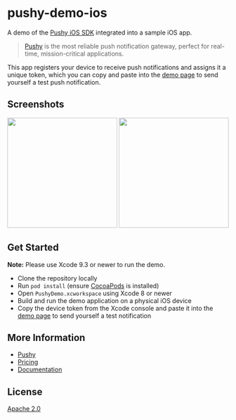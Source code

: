# pushy-demo-ios

A demo of the [Pushy iOS SDK](https://pushy.me/docs/ios/get-sdk) integrated into a sample iOS app.

> [Pushy](https://pushy.me/) is the most reliable push notification gateway, perfect for real-time, mission-critical applications.

This app registers your device to receive push notifications and assigns it a unique token, which you can copy and paste into the [demo page](https://pushy.me/docs/resources/demo) to send yourself a test push notification.

## Screenshots

<img src="Screenshots/1.png" width="250"> <img src="Screenshots/2.png" width="250">

## Get Started

**Note:** Please use Xcode 9.3 or newer to run the demo.

* Clone the repository locally
* Run `pod install` (ensure [CocoaPods](https://cocoapods.org/) is installed)
* Open `PushyDemo.xcworkspace` using Xcode 8 or newer
* Build and run the demo application on a physical iOS device
* Copy the device token from the Xcode console and paste it into the [demo page](https://pushy.me/docs/resources/demo) to send yourself a test notification

## More Information

* [Pushy](https://pushy.me/)
* [Pricing](https://pushy.me/pricing)
* [Documentation](https://pushy.me/docs)

## License

[Apache 2.0](LICENSE)

